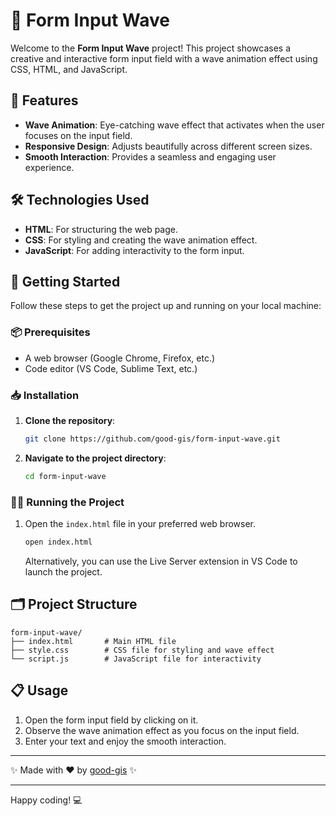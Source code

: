 # 🌊 Form Input Wave

Welcome to the **Form Input Wave** project! This project showcases a creative and interactive form input field with a wave animation effect using CSS, HTML, and JavaScript.

## 🌟 Features

- **Wave Animation**: Eye-catching wave effect that activates when the user focuses on the input field.
- **Responsive Design**: Adjusts beautifully across different screen sizes.
- **Smooth Interaction**: Provides a seamless and engaging user experience.

## 🛠️ Technologies Used

- **HTML**: For structuring the web page.
- **CSS**: For styling and creating the wave animation effect.
- **JavaScript**: For adding interactivity to the form input.

## 🚀 Getting Started

Follow these steps to get the project up and running on your local machine:

### 📦 Prerequisites

- A web browser (Google Chrome, Firefox, etc.)
- Code editor (VS Code, Sublime Text, etc.)

### 📥 Installation

1. **Clone the repository**:
   ```bash
   git clone https://github.com/good-gis/form-input-wave.git
   ```
2. **Navigate to the project directory**:
   ```bash
   cd form-input-wave
   ```

### 🏃‍♂️ Running the Project

1. Open the `index.html` file in your preferred web browser.
   ```bash
   open index.html
   ```

   Alternatively, you can use the Live Server extension in VS Code to launch the project.

## 🗂️ Project Structure

```
form-input-wave/
├── index.html       # Main HTML file
├── style.css        # CSS file for styling and wave effect
└── script.js        # JavaScript file for interactivity
```

## 📋 Usage

1. Open the form input field by clicking on it.
2. Observe the wave animation effect as you focus on the input field.
3. Enter your text and enjoy the smooth interaction.

---

✨ Made with ❤️ by [good-gis](https://github.com/good-gis) ✨

---

Happy coding! 💻
